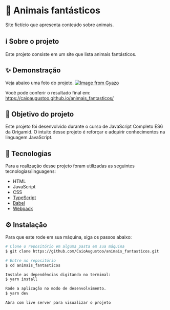 # 🐻 Animais fantásticos
Site fictício que apresenta conteúdo sobre animais.

## ℹ️ Sobre o projeto 
Este projeto consiste em um site que lista animais fantásticos.

## ✨ Demonstração
Veja abaixo uma foto do projeto.
[![Image from Gyazo](https://i.gyazo.com/be43aa34689d5351e4ddb00b3011bbdc.png)](https://gyazo.com/be43aa34689d5351e4ddb00b3011bbdc)

Você pode conferir o resultado final em: https://caioaugustoo.github.io/animais_fantasticos/


## 🎯 Objetivo do projeto
Este projeto foi desenvolvido durante o curso de JavaScript Completo ES6 da Origamid. O intuito desse projeto é reforçar e adquirir conhecimentos na linguagem JavaScript.

## 📝 Tecnologias 
Para a realização desse projeto foram utilizadas as seguintes tecnologias/linguagens: 
- HTML
- JavaScript
- CSS
- [TypeScript](https://www.typescriptlang.org/)
- [Babel](https://babeljs.io/)
- [Webpack](https://webpack.js.org/)

## ⚙️ Instalação
Para que este rode em sua máquina, siga os passos abaixo:

```bash
# Clone o repositório em alguma pasta em sua máquina
$ git clone https://github.com/CaioAugustoo/animais_fantasticos.git

# Entre no repositório
$ cd animais_fantasticos

Instale as dependências digitando no termimal:
$ yarn install

Rode a aplicação no modo de desenvolvimento.
$ yarn dev

Abra com live server para visualizar o projeto
```
